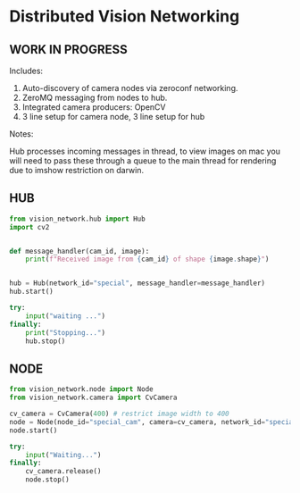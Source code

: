 # Distributed Vision Networking

## WORK IN PROGRESS

Includes:

1. Auto-discovery of camera nodes via zeroconf networking.
2. ZeroMQ messaging from nodes to hub.
3. Integrated camera producers: OpenCV
4. 3 line setup for camera node, 3 line setup for hub

Notes:

Hub processes incoming messages in thread, to view images on mac you will need to pass these through a queue to the main thread for rendering due to imshow restriction on darwin.

## HUB

```python
from vision_network.hub import Hub
import cv2


def message_handler(cam_id, image):
    print(f"Received image from {cam_id} of shape {image.shape}")


hub = Hub(network_id="special", message_handler=message_handler)
hub.start()

try:
    input("waiting ...")
finally:
    print("Stopping...")
    hub.stop()
```

## NODE

```python
from vision_network.node import Node
from vision_network.camera import CvCamera

cv_camera = CvCamera(400) # restrict image width to 400
node = Node(node_id="special_cam", camera=cv_camera, network_id="special")
node.start()

try:
    input("Waiting...")
finally:
    cv_camera.release()
    node.stop()
```
